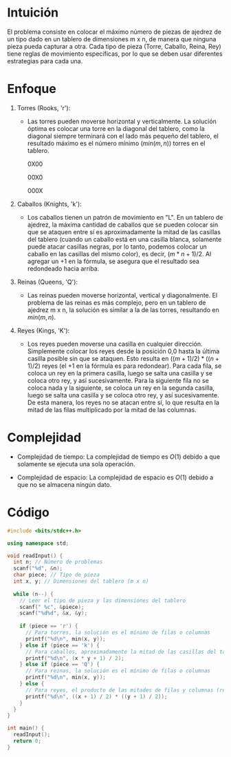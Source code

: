 # Intuición
El problema consiste en colocar el máximo número de piezas de ajedrez de un tipo dado en un tablero de dimensiones m x n, de manera que ninguna pieza pueda capturar a otra. Cada tipo de pieza (Torre, Caballo, Reina, Rey) tiene reglas de movimiento específicas, por lo que se deben usar diferentes estrategias para cada una.

# Enfoque
1. Torres (Rooks, 'r'):
    * Las torres pueden moverse horizontal y verticalmente. La solución óptima es colocar una torre en la diagonal del tablero, como la diagonal siempre terminará con el lado más pequeño del tablero, el resultado máximo es el número mínimo ($min(m, n)$) torres en el tablero.

      0X00

      00X0

      000X

2. Caballos (Knights, 'k'):

    * Los caballos tienen un patrón de movimiento en "L". En un tablero de ajedrez, la máxima cantidad de caballos que se pueden colocar sin que se ataquen entre sí es aproximadamente la mitad de las casillas del tablero (cuando un caballo está en una casilla blanca, solamente puede atacar casillas negras, por lo tanto, podemos colocar un caballo en las casillas del mismo color), es decir, $(m * n + 1) / 2$. Al agregar un $+ 1$ en la fórmula, se asegura que el resultado sea redondeado hacia arriba.

3. Reinas (Queens, 'Q'):

    * Las reinas pueden moverse horizontal, vertical y diagonalmente. El problema de las reinas es más complejo, pero en un tablero de ajedrez m x n, la solución es similar a la de las torres, resultando en $min(m, n)$.

4. Reyes (Kings, 'K'):

    * Los reyes pueden moverse una casilla en cualquier dirección. Simplemente colocar los reyes desde la posición 0,0 hasta la última casilla posible sin que se ataquen. Esto resulta en $((m + 1) / 2) * ((n + 1) / 2)$ reyes (el $+ 1$ en la fórmula es para redondear). Para cada fila, se coloca un rey en la primera casilla, luego se salta una casilla y se coloca otro rey, y así sucesivamente. Para la siguiente fila no se coloca nada y la siguiente, se coloca un rey en la segunda casilla, luego se salta una casilla y se coloca otro rey, y así sucesivamente. De esta manera, los reyes no se atacan entre sí, lo que resulta en la mitad de las filas multiplicado por la mitad de las columnas.

# Complejidad
- Complejidad de tiempo: La complejidad de tiempo es $O(1)$ debido a que solamente se ejecuta una sola operación.

- Complejidad de espacio: La complejidad de espacio es $O(1)$ debido a que no se almacena ningún dato.

# Código
```cpp
#include <bits/stdc++.h>

using namespace std;

void readInput() {
  int n; // Número de problemas
  scanf("%d", &n);
  char piece; // Tipo de pieza
  int x, y; // Dimensiones del tablero (m x n)
  
  while (n--) {
    // Leer el tipo de pieza y las dimensiones del tablero
    scanf(" %c", &piece);
    scanf("%d%d", &x, &y);
    
    if (piece == 'r') {
      // Para torres, la solución es el mínimo de filas o columnas
      printf("%d\n", min(x, y));
    } else if (piece == 'k') {
      // Para caballos, aproximadamente la mitad de las casillas del tablero
      printf("%d\n", (x * y + 1) / 2);
    } else if (piece == 'Q') {
      // Para reinas, la solución es el mínimo de filas o columnas
      printf("%d\n", min(x, y));
    } else {
      // Para reyes, el producto de las mitades de filas y columnas (redondeando hacia arriba)
      printf("%d\n", ((x + 1) / 2) * ((y + 1) / 2));
    }
  }
}

int main() {
  readInput();
  return 0;
}

```

